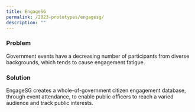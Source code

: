 ```yaml
---
title: EngageSG
permalink: /2023-prototypes/engagesg/
description: ""
---
```



### Problem
Government events have a decreasing number of participants from diverse backgrounds, which tends to cause engagement fatigue.

### Solution
EngageSG creates a whole-of-government citizen engagement database, through event attendance, to enable public officers to reach a varied audience and track public interests.